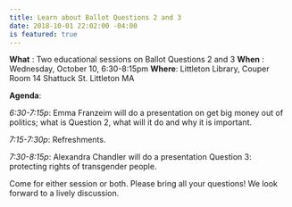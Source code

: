 ```yaml
---
title: Learn about Ballot Questions 2 and 3
date: 2018-10-01 22:02:00 -04:00
is featured: true
---
```


**What** :  Two educational sessions on Ballot Questions 2 and 3
**When** :  Wednesday, October 10, 6:30-8:15pm
**Where**:  Littleton Library, Couper Room 14 Shattuck St. Littleton MA

**Agenda**:

*6:30-7:15p*: Emma Franzeim will do a presentation on get big money out of politics; what is Question 2, what will it do and why it is important.

*7:15-7:30p*: Refreshments.

*7:30-8:15p*: Alexandra Chandler will do a presentation Question 3: protecting rights of transgender people.

Come for either session or both. Please bring all your questions! We look forward to a lively discussion.